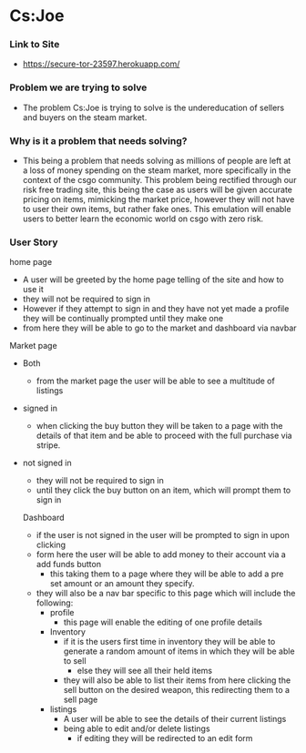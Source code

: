# Cs:Joe

### Link to Site 

- https://secure-tor-23597.herokuapp.com/

### Problem we are trying to solve  

- The problem Cs:Joe is trying to solve is the undereducation of sellers and buyers on the steam market.   

### Why is it a problem that needs solving? 

- This being a problem that needs solving as millions of people are left at a loss of money spending on the steam market, more specifically in the context of the csgo community. This problem being rectified through our risk free trading site, this being the case as users will be given accurate pricing on items, mimicking the market price, however they will not have to user their own items, but rather fake ones. This emulation will enable users to better learn the economic world on csgo with zero risk.

### User Story 



home page 

- A user will be greeted by the home page telling of the site and how to use it 
- they will not be required to sign in 
- However if they attempt to sign in and they have not yet made a profile they will be continually prompted until they make one 
- from here they will be able to go to the market and dashboard via navbar   

Market page  

- Both 
  - from the market page the user will be able to see a multitude of listings 

- signed in 	

  -  when clicking the buy button they will be taken to a page with the details of that item and be able to proceed with the full purchase via stripe.

- not signed in  

  - they will not be required to sign in 
  - until they click the buy button on an item, which will prompt them to sign in 

  Dashboard 

  - if the user is not signed in the user will be prompted to sign in upon clicking 
  - form here the user will be able to add money to their account via a add funds button  
    - this taking them to a page where they will be able to add a pre set amount or an amount they specify.
  - they will also be a nav bar specific to this page which will include the following: 
    - profile  
      - this page will enable the editing of one profile details
    - Inventory  
      - if it is the users first time in inventory they will be able to generate a random amount of items in which they will be able to sell 
        - else they will see all their held items 
      - they will also be able to list their items from here clicking the sell button on the desired weapon, this redirecting them to a sell page
    - listings 
      - A user will be able to see the details of their current listings 
      - being able to edit and/or delete listings 
        - if editing they will be redirected to an edit form
